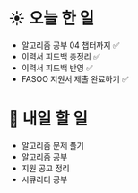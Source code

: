 # ☀️ 오늘 한 일
- 알고리즘 공부  04 챕터까지 ✅
- 이력서 피드백 총정리 ✅
- 이력서 피드백 반영 ✅
- FASOO 지원서 제출 완료하기 ✅


# 🚩 내일 할 일
- 알고리즘 문제 풀기 
- 알고리즘 공부
- 지원 공고 정리
- 시큐리티 공부
